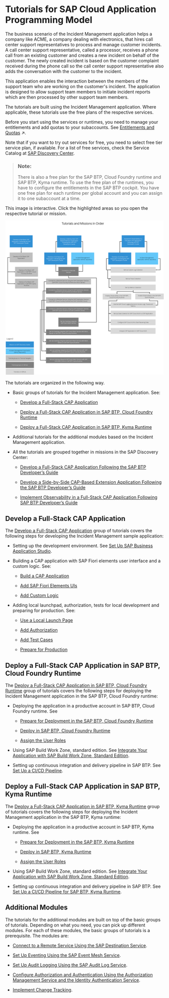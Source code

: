 <!-- loioeb7420a2c752457687fb39ed01509ef5 -->

# Tutorials for SAP Cloud Application Programming Model

The business scenario of the Incident Management application helps a company like ACME, a company dealing with electronics, that hires call center support representatives to process and manage customer incidents. A call center support representative, called a processor, receives a phone call from an existing customer and creates a new incident on behalf of the customer. The newly created incident is based on the customer complaint received during the phone call so the call center support representative also adds the conversation with the customer to the incident.

This application enables the interaction between the members of the support team who are working on the customer's incident. The application is designed to allow support team members to initiate incident reports which are then processed by other support team members.

The tutorials are built using the Incident Management application. Where applicable, these tutorials use the free plans of the respective services.

Before you start using the services or runtimes, you need to manage your entitlements and add quotas to your subaccounts. See [Entitlements and Quotas](https://help.sap.com/viewer/65de2977205c403bbc107264b8eccf4b/Validation/en-US/00aa2c23479d42568b18882b1ca90d79.html "When you purchase an enterprise account, you’re entitled to use a specific set of resources, such as the amount of memory that can be allocated to your applications.") :arrow_upper_right:.

Note that if you want to try out services for free, you need to select free tier service plan, if available. For a list of free services, check the Service Catalog at [SAP Discovery Center](https://discovery-center.cloud.sap/servicessearch/Free%20Tier/).

> ### Note:  
> There is also a free plan for the SAP BTP, Cloud Foundry runtime and SAP BTP, Kyma runtime. To use the free plan of the runtimes, you have to configure the entitlements in the SAP BTP cockpit. You have one free plan for each runtime per global account and you can assign it to one subaccount at a time.



This image is interactive. Click the highlighted areas so you open the respective tutorial or mission.

![](images/Tutorials_and_Missions_in_Order_12092d9.png)



The tutorials are organized in the following way.

-   Basic groups of tutorials for the Incident Management application. See:

    -   [Develop a Full-Stack CAP Application](https://developers.sap.com/group.cap-application-full-stack.html)

    -   [Deploy a Full-Stack CAP Application in SAP BTP, Cloud Foundry Runtime](https://developers.sap.com/group.deploy-full-stack-cap-application.html)

    -   [Deploy a Full-Stack CAP Application in SAP BTP, Kyma Runtime](https://developers.sap.com/group.deploy-full-stack-cap-kyma-runtime.html)


-   Additional tutorials for the additional modules based on the Incident Management application.

-   All the tutorials are grouped together in missions in the SAP Discovery Center:

    -   [Develop a Full-Stack CAP Application Following the SAP BTP Developer’s Guide](https://discovery-center.cloud.sap/missiondetail/4327/4608/)

    -   [Develop a Side-by-Side CAP-Based Extension Application Following the SAP BTP Developer’s Guide](https://discovery-center.cloud.sap/protected/index.html#/missiondetail/4426/4712/)

    -   [Implement Observability in a Full-Stack CAP Application Following SAP BTP Developer’s Guide](https://discovery-center.cloud.sap/protected/index.html#/missiondetail/4432/4718/)





<a name="loioeb7420a2c752457687fb39ed01509ef5__section_w5q_vjl_2zb"/>

## Develop a Full-Stack CAP Application

The [Develop a Full-Stack CAP Application](https://developers.sap.com/group.cap-application-full-stack.html) group of tutorials covers the following steps for developing the Incident Management sample application:

-   Setting up the development environment. See [Set Up SAP Business Application Studio](https://developers.sap.com/tutorials/set-up-bas.html).

-   Building a CAP application with SAP Fiori elements user interface and a custom logic. See:

    -   [Build a CAP Application](https://developers.sap.com/tutorials/build-cap-app.html)

    -   [Add SAP Fiori Elements UIs](https://developers.sap.com/tutorials/add-fiori-elements-uis.html)

    -   [Add Custom Logic](https://developers.sap.com/tutorials/add-custom-logic.html)


-   Adding local launchpad, authorization, tests for local development and preparing for production. See:

    -   [Use a Local Launch Page](https://developers.sap.com/tutorials/use-local-launch-page.html)

    -   [Add Authorization](https://developers.sap.com/tutorials/add-authorization.html)

    -   [Add Test Cases](https://developers.sap.com/tutorials/add-test-cases.html)

    -   [Prepare for Production](https://developers.sap.com/tutorials/prep-for-prod.html)





<a name="loioeb7420a2c752457687fb39ed01509ef5__section_lgt_2kl_2zb"/>

## Deploy a Full-Stack CAP Application in SAP BTP, Cloud Foundry Runtime

The [Deploy a Full-Stack CAP Application in SAP BTP, Cloud Foundry Runtime](https://developers.sap.com/group.deploy-full-stack-cap-application.html) group of tutorials covers the following steps for deploying the Incident Management application in the SAP BTP, Cloud Foundry runtime:

-   Deploying the application in a productive account in SAP BTP, Cloud Foundry runtime. See

    -   [Prepare for Deployment in the SAP BTP, Cloud Foundry Runtime](https://developers.sap.com/tutorials/prepare-btp-cf.html)

    -   [Deploy in SAP BTP, Cloud Foundry Runtime](https://developers.sap.com/tutorials/deploy-to-cf.html)

    -   [Assign the User Roles](https://developers.sap.com/tutorials/user-role-assignment.html)


-   Using SAP Build Work Zone, standard edition. See [Integrate Your Application with SAP Build Work Zone, Standard Edition](https://developers.sap.com/tutorials/integrate-with-work-zone.html).

-   Setting up continuous integration and delivery pipeline in SAP BTP. See [Set Up a CI/CD Pipeline](https://developers.sap.com/tutorials/set-up-cicd.html).




<a name="loioeb7420a2c752457687fb39ed01509ef5__section_kvs_3lj_hzb"/>

## Deploy a Full-Stack CAP Application in SAP BTP, Kyma Runtime

The [Deploy a Full-Stack CAP Application in SAP BTP, Kyma Runtime](https://developers.sap.com/group.deploy-full-stack-cap-kyma-runtime.html) group of tutorials covers the following steps for deploying the Incident Management application in the SAP BTP, Kyma runtime:

-   Deploying the application in a productive account in SAP BTP, Kyma runtime. See

    -   [Prepare for Deployment in the SAP BTP, Kyma Runtime](https://developers.sap.com/tutorials/prepare-btp-kyma.html)

    -   [Deploy in SAP BTP, Kyma Runtime](https://developers.sap.com/tutorials/deploy-to-kyma.html)

    -   [Assign the User Roles](https://developers.sap.com/tutorials/user-role-assignment.html)


-   Using SAP Build Work Zone, standard edition. See [Integrate Your Application with SAP Build Work Zone, Standard Edition](https://developers.sap.com/tutorials/integrate-with-work-zone.html).

-   Setting up continuous integration and delivery pipeline in SAP BTP. See [Set Up a CI/CD Pipeline for SAP BTP, Kyma Runtime](https://developers.sap.com/tutorials/set-up-cicd-kyma.html).




<a name="loioeb7420a2c752457687fb39ed01509ef5__section_ud1_vjl_2zb"/>

## Additional Modules

The tutorials for the additional modules are built on top of the basic groups of tutorials. Depending on what you need, you can pick up different modules. For each of these modules, the basic groups of tutorials is a prerequisite. The modules are:

-   [Connect to a Remote Service Using the SAP Destination Service](https://github.com/SAP-samples/btp-developer-guide-cap/blob/main/documentation/remote-service/README.md).

-   [Set Up Eventing Using the SAP Event Mesh Service](https://github.com/SAP-samples/btp-developer-guide-cap/blob/main/documentation/eventing/README.md).

-   [Set Up Audit Logging Using the SAP Audit Log Service](https://github.com/SAP-samples/btp-developer-guide-cap/blob/main/documentation/auditlog/readme.md).

-   [Configure Authorization and Authentication Using the Authorization Management Service and the Identity Authentication Service](https://github.com/SAP-samples/btp-developer-guide-cap/blob/main/documentation/xsuaa-to-ams/README.md).

-   [Implement Change Tracking](https://github.com/SAP-samples/btp-developer-guide-cap/blob/main/documentation/change-tracking/README.md).



